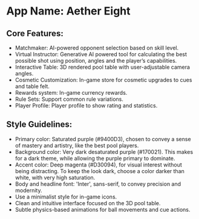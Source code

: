 # **App Name**: Aether Eight

## Core Features:

- Matchmaker: AI-powered opponent selection based on skill level.
- Virtual Instructor: Generative AI powered tool for calculating the best possible shot using position, angles and the player’s capabilities.
- Interactive Table: 3D rendered pool table with user-adjustable camera angles.
- Cosmetic Customization: In-game store for cosmetic upgrades to cues and table felt.
- Rewards system: In-game currency rewards.
- Rule Sets: Support common rule variations.
- Player Profile: Player profile to show rating and statistics.

## Style Guidelines:

- Primary color: Saturated purple (#9400D3), chosen to convey a sense of mastery and artistry, like the best pool players.
- Background color: Very dark desaturated purple (#170021). This makes for a dark theme, while allowing the purple primary to dominate.
- Accent color: Deep magenta (#D30094), for visual interest without being distracting. To keep the look dark, choose a color darker than white, with very high saturation.
- Body and headline font: 'Inter', sans-serif, to convey precision and modernity.
- Use a minimalist style for in-game icons.
- Clean and intuitive interface focused on the 3D pool table.
- Subtle physics-based animations for ball movements and cue actions.